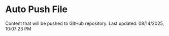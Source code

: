 # Auto Push File

Content that will be pushed to GitHub repository.
Last updated: 08/14/2025, 10:07:23 PM